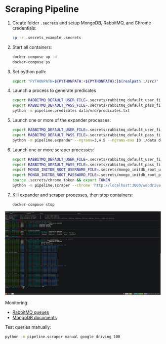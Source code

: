 # Scraping Pipeline

1. Create folder `.secrets` and setup MongoDB, RabbitMQ, and Chrome credentials:
   ```bash
   cp -r .secrets_example .secrets 
   ```

2. Start all containers:
   ```bash
   docker-compose up -d
   docker-compose ps
   ```
   
3. Set python path:
   ```bash
   export "PYTHONPATH=${PYTHONPATH:+${PYTHONPATH}:}$(realpath ./src)"
   ```

4. Launch a process to generate predicates
   ```bash
   export RABBITMQ_DEFAULT_USER_FILE=.secrets/rabbitmq_default_user_file
   export RABBITMQ_DEFAULT_PASS_FILE=.secrets/rabbitmq_default_pass_file
   python -m pipeline.predicates data/vrd/predicates.txt
   ```

5. Launch one or more of the expander processes:
   ```bash
   export RABBITMQ_DEFAULT_USER_FILE=.secrets/rabbitmq_default_user_file
   export RABBITMQ_DEFAULT_PASS_FILE=.secrets/rabbitmq_default_pass_file                                                                        
   python -m pipeline.expander --ngrams=3,4,5 --ngrams-max 10 ./data daemon
   ```

6. Launch one or more scraper processes:
   ```bash
   export RABBITMQ_DEFAULT_USER_FILE=.secrets/rabbitmq_default_user_file
   export RABBITMQ_DEFAULT_PASS_FILE=.secrets/rabbitmq_default_pass_file
   export MONGO_INITDB_ROOT_USERNAME_FILE=.secrets/mongo_initdb_root_username
   export MONGO_INITDB_ROOT_PASSWORD_FILE=.secrets/mongo_initdb_root_password
   source .secrets/chrome_token && export TOKEN
   python -m pipeline.scraper --chrome 'http://localhost:3000/webdriver' daemon 40
   ```
   
7. Kill expander and scraper processes, then stop containers:
   ```bash
   docker-compose stop
   ```

![Pipeline example](pipeline-example.png)

Monitoring:
- [RabbitMQ queues](http://localhost:15672/)
- [MongoDB documents](http://localhost:8081/)

Test queries manually:
```bash
python -m pipeline.scraper manual google driving 100
```
